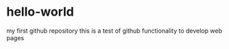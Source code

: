 # hello-world
my first github repository
this is a test of github functionality to develop web pages
